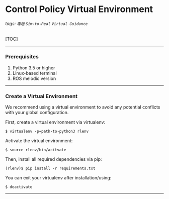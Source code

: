 Control Policy Virtual Environment
===
###### tags: `專題` `Sim-to-Real` `Virtual Guidance`

[TOC]

---
<!-- 請參考 https://elsa-lab.github.io/training-noodles/guide/installation.html -->

### Prerequisites
1. Python 3.5 or higher
2. Linux-based terminal
3. ROS melodic version

---
### Create a Virtual Environment 
We recommend using a virtual environment to avoid any potential conflicts with your global configuration. 

First, create a virtual environment via virtualenv:
```
$ virtualenv -p=path-to-python3 rlenv
```
Activate the virtual environment:
``` 
$ source rlenv/bin/acitvate
``` 
Then, install all required dependencies via pip:
``` 
(rlenv)$ pip install -r requirements.txt
```
You can exit your virtualenv after installation/using:
``` 
$ deactivate
```
---
